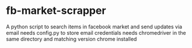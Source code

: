 # fb-market-scrapper
A python script to search items in facebook market and send updates via email
needs config.py to store email credentials
needs chromedriver in the same directory and matching version chrome installed
